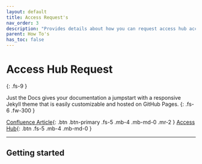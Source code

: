 ```yaml
---
layout: default
title: Access Request's
nav_order: 3
description: "Provides details about how you can request access hub access."
parent: How To's
has_toc: false
---
```


# Access Hub Request
{: .fs-9 }

Just the Docs gives your documentation a jumpstart with a responsive Jekyll theme that is easily customizable and hosted on GitHub Pages.
{: .fs-6 .fw-300 }

[Confluence Article](#getting-started){: .btn .btn-primary .fs-5 .mb-4 .mb-md-0 .mr-2 } [Access Hub](https://github.com/pmarsceill/just-the-docs){: .btn .fs-5 .mb-4 .mb-md-0 }

---

## Getting started
